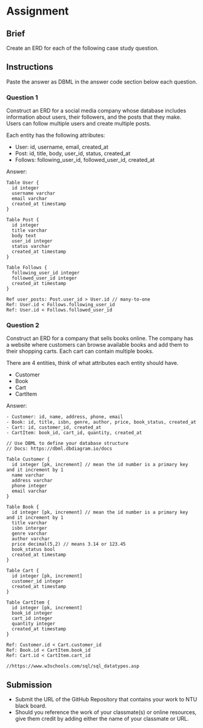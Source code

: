 # Assignment

## Brief

Create an ERD for each of the following case study question.

## Instructions

Paste the answer as DBML in the answer code section below each question.

### Question 1

Construct an ERD for a social media company whose database includes information about users, their followers, and the posts that they make. Users can follow multiple users and create multiple posts.

Each entity has the following attributes:

- User: id, username, email, created_at
- Post: id, title, body, user_id, status, created_at
- Follows: following_user_id, followed_user_id, created_at

Answer:

```dbml
Table User {
  id integer
  username varchar
  email varchar
  created_at timestamp
}

Table Post {
  id integer
  title varchar
  body text
  user_id integer
  status varchar
  created_at timestamp
}

Table Follows {
  following_user_id integer
  followed_user_id integer
  created_at timestamp
}

Ref user_posts: Post.user_id > User.id // many-to-one
Ref: User.id < Follows.following_user_id 
Ref: User.id < Follows.followed_user_id

```

### Question 2

Construct an ERD for a company that sells books online. The company has a website where customers can browse available books and add them to their shopping carts. Each cart can contain multiple books.

There are 4 entities, think of what attributes each entity should have.

- Customer
- Book
- Cart
- CartItem

Answer:

```dbml
- Customer: id, name, address, phone, email
- Book: id, title, isbn, genre, author, price, book_status, created_at
- Cart: id, customer_id, created_at
- CartItem: book_id, cart_id, quantity, created_at

// Use DBML to define your database structure
// Docs: https://dbml.dbdiagram.io/docs

Table Customer {
  id integer [pk, increment] // mean the id number is a primary key and it increment by 1
  name varchar
  address varchar
  phone integer
  email varchar
}

Table Book {
  id integer [pk, increment] // mean the id number is a primary key and it increment by 1
  title varchar
  isbn interger
  genre varchar
  author varchar
  price decimal(5,2) // means 3.14 or 123.45
  book_status bool
  created_at timestamp
}

Table Cart {
  id integer [pk, increment]
  customer_id integer
  created_at timestamp
}

Table CartItem {
  id integer [pk, increment]
  book_id integer
  cart_id integer
  quantity integer
  created_at timestamp
}

Ref: Customer.id < Cart.customer_id
Ref: Book.id < CartItem.book_id
Ref: Cart.id < CartItem.cart_id

//https://www.w3schools.com/sql/sql_datatypes.asp

```

## Submission

- Submit the URL of the GitHub Repository that contains your work to NTU black board.
- Should you reference the work of your classmate(s) or online resources, give them credit by adding either the name of your classmate or URL.
